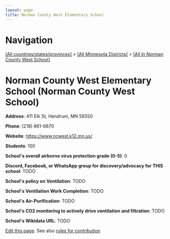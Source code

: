 ```yaml
---
layout: page
title: Norman County West Elementary School
---
```

# Navigation

[[All countries/states/provinces]](../../..) > [[All Minnesota Districts]](../..) > [[All In Norman County West School]](..)

# Norman County West Elementary School (Norman County West School)

**Address**: 411 Elk St, Hendrum, MN 56550

**Phone**: (218) 861-6670

**Website**: <https://www.ncwest.k12.mn.us/>

**Students**: 100

**School's overall airborne virus protection grade (0-5)**: 0

**Discord, Facebook, or WhatsApp group for discovery/advocacy for THIS school**: TODO

**School's policy on Ventilation**: TODO

**School's Ventilation Work Completion**: TODO

**School's Air-Purification**: TODO

**School's CO2 monitoring to actively drive ventilation and filtration**: TODO

**School's Wikidata URL**: TODO


[Edit this page](https://github.com/ventilate-schools/MN/edit/main/./Norman_County_West_School/Norman_County_West_Elementary_School.md). See also [rules for contribution](../../../contribution-rules/)